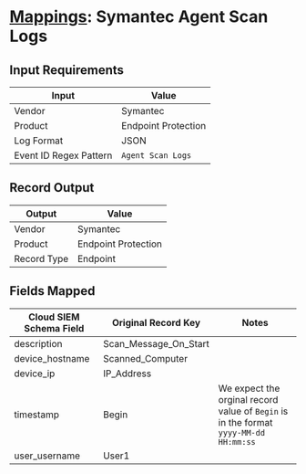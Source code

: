 # [Mappings](README.md): Symantec Agent Scan Logs

## Input Requirements

|Input|Value|
|-----|-----|
|Vendor|Symantec|
|Product|Endpoint Protection|
|Log Format|JSON|
|Event ID Regex Pattern|`Agent Scan Logs`|

## Record Output

|Output|Value|
|------|-----|
|Vendor|Symantec|
|Product|Endpoint Protection|
|Record Type|Endpoint|

## Fields Mapped

|Cloud SIEM Schema Field|Original Record Key|Notes|
|-----------------------|-------------------|-----|
|description|Scan_Message_On_Start||
|device_hostname|Scanned_Computer||
|device_ip|IP_Address||
|timestamp|Begin|We expect the orginal record value of `Begin` is in the format `yyyy-MM-dd HH:mm:ss`|
|user_username|User1||

